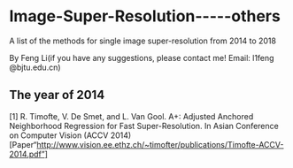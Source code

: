 # Image-Super-Resolution-----others
A list of the methods for single image super-resolution from 2014 to 2018

By Feng Li(if you have any suggestions, please contact me! Email: l1feng @bjtu.edu.cn)

## The year of 2014
[1] R. Timofte, V. De Smet, and L. Van Gool. A+: Adjusted Anchored Neighborhood Regression for Fast Super-Resolution. In Asian Conference on Computer Vision (ACCV 2014) [Paper“http://www.vision.ee.ethz.ch/~timofter/publications/Timofte-ACCV-2014.pdf”]
